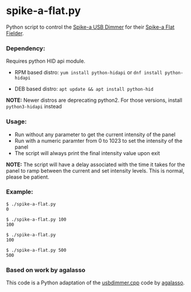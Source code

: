 # spike-a-flat.py
Python script to control the [Spike-a USB Dimmer](http://www.spike-a.com/USBDimmer) for their [Spike-a Flat Fielder](http://www.spike-a.com/flatfielders/).

### Dependency:
Requires python HID api module.
- RPM based distro:
```yum install python-hidapi```
or
```dnf install python-hidapi```

- DEB based distro:
```apt update && apt install python-hid```

**NOTE:** Newer distros are deprecating python2.  For those versions, install `python3-hidapi` instead

### Usage:
- Run without any parameter to get the current intensity of the panel
- Run with a numeric paramter from 0 to 1023 to set the intensity of the panel
- The script will always print the final intensity value upon exit

**NOTE:** The script will have a delay associated with the time it takes for the panel to ramp between the current and set intensity levels.  This is normal, please be patient.

### Example:
```
$ ./spike-a-flat.py
0

$ ./spike-a-flat.py 100
100

$ ./spike-a-flat.py
100

$ ./spike-a-flat.py 500
500
```

### Based on work by agalasso
This code is a Python adaptation of the [usbdimmer.cpp](https://github.com/agalasso/alnitak_emu/blob/master/emu/usbdimmer.cpp) code by [agalasso](https://github.com/agalasso).
